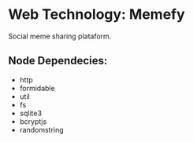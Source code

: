 # Web Technology: Memefy
Social meme sharing plataform.


## Node Dependecies:
- http 
- formidable
- util
- fs
- sqlite3
- bcryptjs
- randomstring

